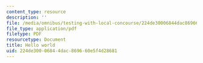 ```yaml
---
content_type: resource
description: ''
file: /media/omnibus/testing-with-local-concourse/224de30006844dac869660e5f4d28681_11683880f498869689e80522899eab0c_MIT21W_742JF08_a_qntfd.pdf
file_type: application/pdf
filetype: PDF
resourcetype: Document
title: Hello world
uid: 224de300-0684-4dac-8696-60e5f4d28681
---
```

